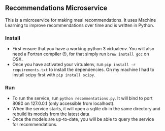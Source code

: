 ## Recommendations Microservice

This is a microservice for making meal recommendations.  It uses Machine Learning to improve recommendations over time and is written in Python.

### Install

- First ensure that you have a working python 3 virtualenv.  You will also need a Fortran compiler (!), for that simply run `brew install gcc` on OSX.
- Once you have activated your virtualenv, run `pip install -r requirements.txt` to install the dependencies.  On my machine I had to install scipy first with `pip install scipy`.

### Run
- To run the service, run `python recommentations.py`.  It will bind to port 8080 on 127.0.0.1 (only accessible from localhost).
- When the service starts, it will open a sqlite db in the same directory and rebuild its models from the latest data.
- Once the models are up-to-date, you will be able to query the service for recommendations.
